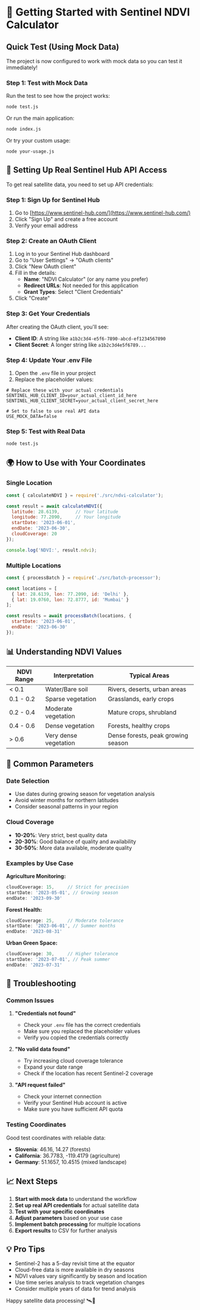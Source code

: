 # 🚀 Getting Started with Sentinel NDVI Calculator

## Quick Test (Using Mock Data)

The project is now configured to work with mock data so you can test it immediately!

### Step 1: Test with Mock Data

Run the test to see how the project works:

```bash
node test.js
```

Or run the main application:

```bash
node index.js
```

Or try your custom usage:

```bash
node your-usage.js
```

## 🔑 Setting Up Real Sentinel Hub API Access

To get real satellite data, you need to set up API credentials:

### Step 1: Sign Up for Sentinel Hub

1. Go to [https://www.sentinel-hub.com/](https://www.sentinel-hub.com/)
2. Click "Sign Up" and create a free account
3. Verify your email address

### Step 2: Create an OAuth Client

1. Log in to your Sentinel Hub dashboard
2. Go to "User Settings" → "OAuth clients"
3. Click "New OAuth client"
4. Fill in the details:
   - **Name**: "NDVI Calculator" (or any name you prefer)
   - **Redirect URLs**: Not needed for this application
   - **Grant Types**: Select "Client Credentials"
5. Click "Create"

### Step 3: Get Your Credentials

After creating the OAuth client, you'll see:
- **Client ID**: A string like `a1b2c3d4-e5f6-7890-abcd-ef1234567890`
- **Client Secret**: A longer string like `a1b2c3d4e5f6789...`

### Step 4: Update Your .env File

1. Open the `.env` file in your project
2. Replace the placeholder values:

```env
# Replace these with your actual credentials
SENTINEL_HUB_CLIENT_ID=your_actual_client_id_here
SENTINEL_HUB_CLIENT_SECRET=your_actual_client_secret_here

# Set to false to use real API data
USE_MOCK_DATA=false
```

### Step 5: Test with Real Data

```bash
node test.js
```

## 🌍 How to Use with Your Coordinates

### Single Location

```javascript
const { calculateNDVI } = require('./src/ndvi-calculator');

const result = await calculateNDVI({
  latitude: 28.6139,      // Your latitude
  longitude: 77.2090,     // Your longitude
  startDate: '2023-06-01',
  endDate: '2023-06-30',
  cloudCoverage: 20
});

console.log('NDVI:', result.ndvi);
```

### Multiple Locations

```javascript
const { processBatch } = require('./src/batch-processor');

const locations = [
  { lat: 28.6139, lon: 77.2090, id: 'Delhi' },
  { lat: 19.0760, lon: 72.8777, id: 'Mumbai' }
];

const results = await processBatch(locations, {
  startDate: '2023-06-01',
  endDate: '2023-06-30'
});
```

## 📊 Understanding NDVI Values

| NDVI Range | Interpretation | Typical Areas |
|------------|----------------|---------------|
| < 0.1      | Water/Bare soil | Rivers, deserts, urban areas |
| 0.1 - 0.2  | Sparse vegetation | Grasslands, early crops |
| 0.2 - 0.4  | Moderate vegetation | Mature crops, shrubland |
| 0.4 - 0.6  | Dense vegetation | Forests, healthy crops |
| > 0.6      | Very dense vegetation | Dense forests, peak growing season |

## 🔧 Common Parameters

### Date Selection
- Use dates during growing season for vegetation analysis
- Avoid winter months for northern latitudes
- Consider seasonal patterns in your region

### Cloud Coverage
- **10-20%**: Very strict, best quality data
- **20-30%**: Good balance of quality and availability
- **30-50%**: More data available, moderate quality

### Examples by Use Case

**Agriculture Monitoring:**
```javascript
cloudCoverage: 15,     // Strict for precision
startDate: '2023-05-01', // Growing season
endDate: '2023-09-30'
```

**Forest Health:**
```javascript
cloudCoverage: 25,     // Moderate tolerance
startDate: '2023-06-01', // Summer months
endDate: '2023-08-31'
```

**Urban Green Space:**
```javascript
cloudCoverage: 30,     // Higher tolerance
startDate: '2023-07-01', // Peak summer
endDate: '2023-07-31'
```

## 🚨 Troubleshooting

### Common Issues

1. **"Credentials not found"**
   - Check your `.env` file has the correct credentials
   - Make sure you replaced the placeholder values
   - Verify you copied the credentials correctly

2. **"No valid data found"**
   - Try increasing cloud coverage tolerance
   - Expand your date range
   - Check if the location has recent Sentinel-2 coverage

3. **"API request failed"**
   - Check your internet connection
   - Verify your Sentinel Hub account is active
   - Make sure you have sufficient API quota

### Testing Coordinates

Good test coordinates with reliable data:
- **Slovenia**: 46.16, 14.27 (forests)
- **California**: 36.7783, -119.4179 (agriculture)
- **Germany**: 51.1657, 10.4515 (mixed landscape)

## 📈 Next Steps

1. **Start with mock data** to understand the workflow
2. **Set up real API credentials** for actual satellite data
3. **Test with your specific coordinates**
4. **Adjust parameters** based on your use case
5. **Implement batch processing** for multiple locations
6. **Export results** to CSV for further analysis

## 💡 Pro Tips

- Sentinel-2 has a 5-day revisit time at the equator
- Cloud-free data is more available in dry seasons
- NDVI values vary significantly by season and location
- Use time series analysis to track vegetation changes
- Consider multiple years of data for trend analysis

Happy satellite data processing! 🛰️🌱
